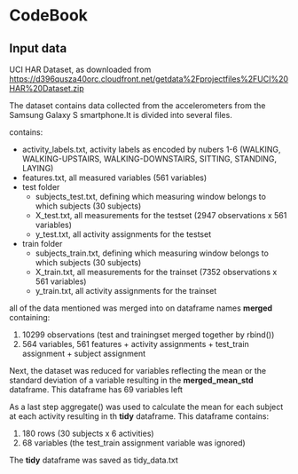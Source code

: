 # CodeBook

## Input data

UCI HAR Dataset, as downloaded from https://d396qusza40orc.cloudfront.net/getdata%2Fprojectfiles%2FUCI%20HAR%20Dataset.zip

The dataset contains data collected from the accelerometers from the Samsung Galaxy S smartphone.It is divided into several files.

contains:
* activity_labels.txt, activity labels as encoded by nubers 1-6 (WALKING, WALKING-UPSTAIRS, WALKING-DOWNSTAIRS, SITTING, STANDING, LAYING)
* features.txt, all measured variables (561 variables)
* test folder 
  +  subjects_test.txt, defining which measuring window belongs to which subjects (30 subjects)
  +  X_test.txt, all measurements for the testset (2947 observations x 561 variables)
  +  y_test.txt, all activity assignments for the testset
* train folder 
  +  subjects_train.txt, defining which measuring window belongs to which subjects (30 subjects)
  +  X_train.txt, all measurements for the trainset (7352 observations x 561 variables)
  +  y_train.txt, all activity assignments for the trainset

all of the data mentioned was merged into on dataframe names **merged** containing:
1. 10299 observations (test and trainingset merged together by rbind())
2. 564 variables, 561 features + activity assignments + test_train assignment + subject assignment

Next, the dataset was reduced for variables reflecting the mean or the standard deviation of a variable resulting in the **merged_mean_std** dataframe.
This dataframe has 69 variables left

As a last step aggregate() was used to calculate the mean for each subject at each activity resulting in th **tidy** dataframe. This dataframe contains:
1. 180 rows (30 subjects x 6 activities)
2. 68 variables (the test_train assignment variable was ignored)

The **tidy** dataframe was saved as tidy_data.txt


